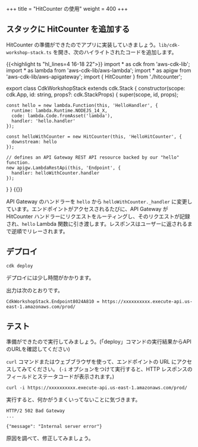+++
title = "HitCounter の使用"
weight = 400
+++

## スタックに HitCounter を追加する

HitCounter の準備ができたのでアプリに実装していきましょう。`lib/cdk-workshop-stack.ts` を開き、次のハイライトされたコードを追加します。

{{<highlight ts "hl_lines=4 16-18 22">}}
import * as cdk from 'aws-cdk-lib';
import * as lambda from 'aws-cdk-lib/aws-lambda';
import * as apigw from 'aws-cdk-lib/aws-apigateway';
import { HitCounter } from './hitcounter';

export class CdkWorkshopStack extends cdk.Stack {
  constructor(scope: cdk.App, id: string, props?: cdk.StackProps) {
    super(scope, id, props);

    const hello = new lambda.Function(this, 'HelloHandler', {
      runtime: lambda.Runtime.NODEJS_14_X,
      code: lambda.Code.fromAsset('lambda'),
      handler: 'hello.handler'
    });

    const helloWithCounter = new HitCounter(this, 'HelloHitCounter', {
      downstream: hello
    });

    // defines an API Gateway REST API resource backed by our "hello" function.
    new apigw.LambdaRestApi(this, 'Endpoint', {
      handler: helloWithCounter.handler
    });
  }
}
{{</highlight>}}

API Gateway のハンドラーを `hello` から `helloWithCounter._handler` に変更しています。エンドポイントがアクセスされるたびに、API Gateway が HitCounter ハンドラーにリクエストをルーティングし、そのリクエストが記録され、`hello` Lambda 関数に引き渡します。レスポンスはユーザーに返されるまで逆順でリレーされます。

## デプロイ

```
cdk deploy
```
デプロイには少し時間がかかります。

出力は次のとおりです。

```
CdkWorkshopStack.Endpoint8024A810 = https://xxxxxxxxxx.execute-api.us-east-1.amazonaws.com/prod/
```

## テスト

準備ができたので実行してみましょう。(「deploy」コマンドの実行結果からAPIのURLを確認してください)

`curl` コマンドまたはウェブブラウザを使って、エンドポイントの URL にアクセスしてみてください。 (`-i` オプションをつけて実行すると、HTTP レスポンスのフィールドとステータコードが表示されます。)

```
curl -i https://xxxxxxxxxx.execute-api.us-east-1.amazonaws.com/prod/
```

実行すると、何かがうまくいってないことに気づきます。

```
HTTP/2 502 Bad Gateway
...

{"message": "Internal server error"}
```

原因を調べて、修正してみましょう。